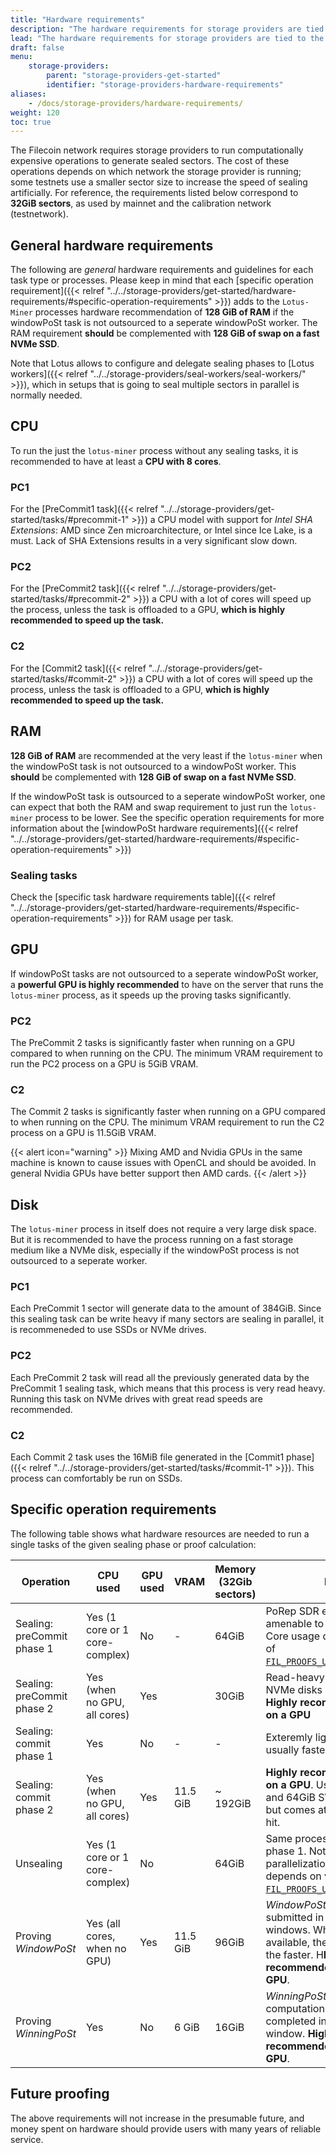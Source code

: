 ```yaml
---
title: "Hardware requirements"
description: "The hardware requirements for storage providers are tied to the computational resources needed to seal a sector and generating regular Proof of Spacetime for every sealed sector."
lead: "The hardware requirements for storage providers are tied to the computational resources needed to seal a sector and generating regular Proof of Spacetime for every sealed sector."
draft: false
menu:
    storage-providers:
        parent: "storage-providers-get-started"
        identifier: "storage-providers-hardware-requirements"
aliases:
    - /docs/storage-providers/hardware-requirements/
weight: 120
toc: true
---
```


The Filecoin network requires storage providers to run computationally expensive operations to generate sealed sectors. The cost of these operations depends on which network the storage provider is running; some testnets use a smaller sector size to increase the speed of sealing artificially. For reference, the requirements listed below correspond to **32GiB sectors**, as used by mainnet and the calibration network (testnetwork).

## General hardware requirements

The following are _general_ hardware requirements and guidelines for each task type or processes. Please keep in mind that each [specific operation requirement]({{< relref "../../storage-providers/get-started/hardware-requirements/#specific-operation-requirements" >}}) adds to the `Lotus-Miner` processes hardware recommendation of **128 GiB of RAM** if the windowPoSt task is not outsourced to a seperate windowPoSt worker. The RAM requirement **should** be complemented with **128 GiB of swap on a fast NVMe SSD**.

Note that Lotus allows to configure and delegate sealing phases to [Lotus workers]({{< relref "../../storage-providers/seal-workers/seal-workers/" >}}), which in setups that is going to seal multiple sectors in parallel is normally needed.

## CPU

To run the just the `lotus-miner` process without any sealing tasks, it is recommended to have at least a **CPU with 8 cores**.

### PC1

For the [PreCommit1 task]({{< relref "../../storage-providers/get-started/tasks/#precommit-1" >}}) a CPU model with support for _Intel SHA Extensions_: AMD since Zen microarchitecture, or Intel since Ice Lake, is a must. Lack of SHA Extensions results in a very significant slow down.

### PC2
For the [PreCommit2 task]({{< relref "../../storage-providers/get-started/tasks/#precommit-2" >}}) a CPU with a lot of cores will speed up the process, unless the task is offloaded to a GPU, **which is highly recommended to speed up the task.**

### C2
For the [Commit2 task]({{< relref "../../storage-providers/get-started/tasks/#commit-2" >}}) a CPU with a lot of cores will speed up the process, unless the task is offloaded to a GPU, **which is highly recommended to speed up the task.**

## RAM

**128 GiB of RAM** are recommended at the very least if the `lotus-miner` when the windowPoSt task is not outsourced to a windowPoSt worker. This **should** be complemented with **128 GiB of swap on a fast NVMe SSD**.

If the windowPoSt task is outsourced to a seperate windowPoSt worker, one can expect that both the RAM and swap requirement to just run the `lotus-miner` process to be lower. See the specific operation requirements for more information about the [windowPoSt hardware requirements]({{< relref "../../storage-providers/get-started/hardware-requirements/#specific-operation-requirements" >}})

### Sealing tasks
Check the [specific task hardware requirements table]({{< relref "../../storage-providers/get-started/hardware-requirements/#specific-operation-requirements" >}}) for RAM usage per task.

## GPU

If windowPoSt tasks are not outsourced to a seperate windowPoSt worker, a **powerful GPU is highly recommended** to have on the server that runs the `lotus-miner` process, as it speeds up the proving tasks significantly.

### PC2

The PreCommit 2 tasks is significantly faster when running on a GPU compared to when running on the CPU. The minimum VRAM requirement to run the PC2 process on a GPU is 5GiB VRAM.

### C2

The Commit 2 tasks is significantly faster when running on a GPU compared to when running on the CPU. The minimum VRAM requirement to run the C2 process on a GPU is 11.5GiB VRAM.

{{< alert icon="warning" >}}
Mixing AMD and Nvidia GPUs in the same machine is known to cause issues with OpenCL and should be avoided. In general Nvidia GPUs have better support then AMD cards.
{{< /alert >}}

## Disk

The `lotus-miner` process in itself does not require a very large disk space. But it is recommended to have the process running on a fast storage medium like a NVMe disk, especially if the windowPoSt process is not outsourced to a seperate worker.

### PC1 

Each PreCommit 1 sector will generate data to the amount of 384GiB. Since this sealing task can be write heavy if many sectors are sealing in parallel, it is recommeneded to use SSDs or NVMe drives.

### PC2

Each PreCommit 2 task will read all the previously generated data by the PreCommit 1 sealing task, which means that this process is very read heavy. Running this task on NVMe drives with great read speeds are recommended.

### C2

Each Commit 2 task uses the 16MiB file generated in the [Commit1 phase]({{< relref "../../storage-providers/get-started/tasks/#commit-1" >}}). This process can comfortably be run on SSDs.

## Specific operation requirements

The following table shows what hardware resources are needed to run a single tasks of the given sealing phase or proof calculation:

| Operation                  | CPU used                                 | GPU used | VRAM     | Memory (32Gib sectors) | Notes                                                                                                                                                                                                                                       |
| -------------------------- | ---------------------------------------- | -------- | -------- | ---------------------- | ------------------------------------------------------------------------------------------------------------------------------------------------------------------------------------------------------------------------------------------- |
| Sealing: preCommit phase 1 | Yes (1 core or 1 core-complex)           | No       | -        | 64GiB                  | PoRep SDR encoding. Not amenable to parallelization. Core usage depends on value of [`FIL_PROOFS_USE_MULTICORE_SDR`](https://github.com/filecoin-project/rust-fil-proofs/).
| Sealing: preCommit phase 2 | Yes (when no GPU, all cores)            | Yes      |          | 30GiB                  | Read-heavy operation, fast NVMe disks recommended. **Highly recommended to run on a GPU**                                     |
| Sealing: commit phase 1    | Yes                                      | No       | -        | -                      | Exteremly light computation, usually faster then 1 second                                                                     |
| Sealing: commit phase 2    | Yes (when no GPU, all cores)             | Yes      | 11.5 GiB | ~ 192GiB               | **Highly recommended to run on a GPU**. Using 128GiB RAM and 64GiB SWAP is possible, but comes at a perfomance hit.                                                                              
| Unsealing                  | Yes (1 core or 1 core-complex)           | No       |          | 64GiB                  | Same process as preCommit phase 1. Not amenable to parallelization. Core usage depends on value of [`FIL_PROOFS_USE_MULTICORE_SDR`](https://github.com/filecoin-project/rust-fil-proofs/).
| Proving _WindowPoSt_       | Yes (all cores, when no GPU)             | Yes      | 11.5 GiB | 96GiB                  | _WindowPoSts_ must be submitted in 30 minute windows. When no GPU available, the more CPU cores the faster. H**Highly recommended to run on a GPU**.                                                                                         
| Proving _WinningPoSt_      | Yes                                      | No       | 6 GiB    | 16GiB                  | _WinningPoSt_ is a less intensive computation. Must be completed in a 25 seconds window. **Highly recommended to run on a GPU**.                                                                                                                    

## Future proofing

The above requirements will not increase in the presumable future, and money spent on hardware should provide users with many years of reliable service.
